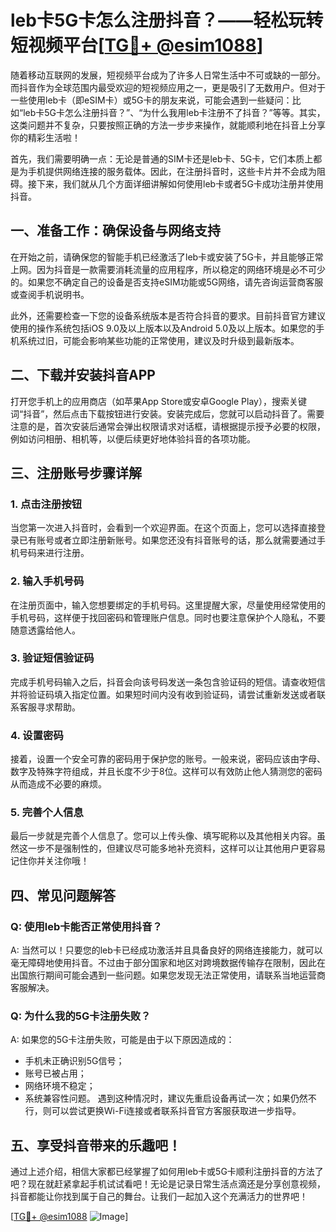 # leb卡5G卡怎么注册抖音？——轻松玩转短视频平台[[TG💪+ @esim1088](https://t.me/s/esim1088)]

随着移动互联网的发展，短视频平台成为了许多人日常生活中不可或缺的一部分。而抖音作为全球范围内最受欢迎的短视频应用之一，更是吸引了无数用户。但对于一些使用leb卡（即eSIM卡）或5G卡的朋友来说，可能会遇到一些疑问：比如“leb卡5G卡怎么注册抖音？”、“为什么我用leb卡注册不了抖音？”等等。其实，这类问题并不复杂，只要按照正确的方法一步步来操作，就能顺利地在抖音上分享你的精彩生活啦！

首先，我们需要明确一点：无论是普通的SIM卡还是leb卡、5G卡，它们本质上都是为手机提供网络连接的服务载体。因此，在注册抖音时，这些卡片并不会成为阻碍。接下来，我们就从几个方面详细讲解如何使用leb卡或者5G卡成功注册并使用抖音。

## 一、准备工作：确保设备与网络支持

在开始之前，请确保您的智能手机已经激活了leb卡或安装了5G卡，并且能够正常上网。因为抖音是一款需要消耗流量的应用程序，所以稳定的网络环境是必不可少的。如果您不确定自己的设备是否支持eSIM功能或5G网络，请先咨询运营商客服或查阅手机说明书。

此外，还需要检查一下您的设备系统版本是否符合抖音的要求。目前抖音官方建议使用的操作系统包括iOS 9.0及以上版本以及Android 5.0及以上版本。如果您的手机系统过旧，可能会影响某些功能的正常使用，建议及时升级到最新版本。

## 二、下载并安装抖音APP

打开您手机上的应用商店（如苹果App Store或安卓Google Play），搜索关键词“抖音”，然后点击下载按钮进行安装。安装完成后，您就可以启动抖音了。需要注意的是，首次安装后通常会弹出权限请求对话框，请根据提示授予必要的权限，例如访问相册、相机等，以便后续更好地体验抖音的各项功能。

## 三、注册账号步骤详解

### 1. 点击注册按钮

当您第一次进入抖音时，会看到一个欢迎界面。在这个页面上，您可以选择直接登录已有账号或者立即注册新账号。如果您还没有抖音账号的话，那么就需要通过手机号码来进行注册。

### 2. 输入手机号码

在注册页面中，输入您想要绑定的手机号码。这里提醒大家，尽量使用经常使用的手机号码，这样便于找回密码和管理账户信息。同时也要注意保护个人隐私，不要随意透露给他人。

### 3. 验证短信验证码

完成手机号码输入之后，抖音会向该号码发送一条包含验证码的短信。请查收短信并将验证码填入指定位置。如果短时间内没有收到验证码，请尝试重新发送或者联系客服寻求帮助。

### 4. 设置密码

接着，设置一个安全可靠的密码用于保护您的账号。一般来说，密码应该由字母、数字及特殊字符组成，并且长度不少于8位。这样可以有效防止他人猜测您的密码从而造成不必要的麻烦。

### 5. 完善个人信息

最后一步就是完善个人信息了。您可以上传头像、填写昵称以及其他相关内容。虽然这一步不是强制性的，但建议尽可能多地补充资料，这样可以让其他用户更容易记住你并关注你哦！

## 四、常见问题解答

### Q: 使用leb卡能否正常使用抖音？
A: 当然可以！只要您的leb卡已经成功激活并且具备良好的网络连接能力，就可以毫无障碍地使用抖音。不过由于部分国家和地区对跨境数据传输存在限制，因此在出国旅行期间可能会遇到一些问题。如果您发现无法正常使用，请联系当地运营商客服解决。

### Q: 为什么我的5G卡注册失败？
A: 如果您的5G卡注册失败，可能是由于以下原因造成的：
   - 手机未正确识别5G信号；
   - 账号已被占用；
   - 网络环境不稳定；
   - 系统兼容性问题。
   遇到这种情况时，建议先重启设备再试一次；如果仍然不行，则可以尝试更换Wi-Fi连接或者联系抖音官方客服获取进一步指导。

## 五、享受抖音带来的乐趣吧！

通过上述介绍，相信大家都已经掌握了如何用leb卡或5G卡顺利注册抖音的方法了吧？现在就赶紧拿起手机试试看吧！无论是记录日常生活点滴还是分享创意视频，抖音都能让你找到属于自己的舞台。让我们一起加入这个充满活力的世界吧！

[[TG💪+ @esim1088](https://t.me/s/esim1088) ![Image](https://i.postimg.cc/4NQfJmqS/Snipaste-2025-05-13-00-14-12.png)]